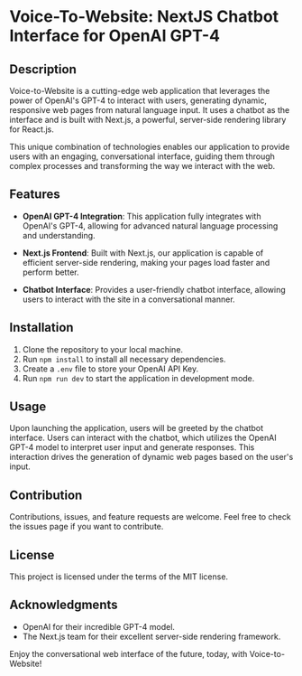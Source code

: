 # Voice-To-Website: NextJS Chatbot Interface for OpenAI GPT-4

## Description

Voice-to-Website is a cutting-edge web application that leverages the power of OpenAI's GPT-4 to interact with users, generating dynamic, responsive web pages from natural language input. It uses a chatbot as the interface and is built with Next.js, a powerful, server-side rendering library for React.js. 

This unique combination of technologies enables our application to provide users with an engaging, conversational interface, guiding them through complex processes and transforming the way we interact with the web.

## Features

- **OpenAI GPT-4 Integration**: This application fully integrates with OpenAI's GPT-4, allowing for advanced natural language processing and understanding.

- **Next.js Frontend**: Built with Next.js, our application is capable of efficient server-side rendering, making your pages load faster and perform better.

- **Chatbot Interface**: Provides a user-friendly chatbot interface, allowing users to interact with the site in a conversational manner.

## Installation

1. Clone the repository to your local machine.
2. Run `npm install` to install all necessary dependencies.
3. Create a `.env` file to store your OpenAI API Key.
4. Run `npm run dev` to start the application in development mode.

## Usage

Upon launching the application, users will be greeted by the chatbot interface. Users can interact with the chatbot, which utilizes the OpenAI GPT-4 model to interpret user input and generate responses. This interaction drives the generation of dynamic web pages based on the user's input.

## Contribution

Contributions, issues, and feature requests are welcome. Feel free to check the issues page if you want to contribute.

## License

This project is licensed under the terms of the MIT license.

## Acknowledgments

- OpenAI for their incredible GPT-4 model.
- The Next.js team for their excellent server-side rendering framework.

Enjoy the conversational web interface of the future, today, with Voice-to-Website!
